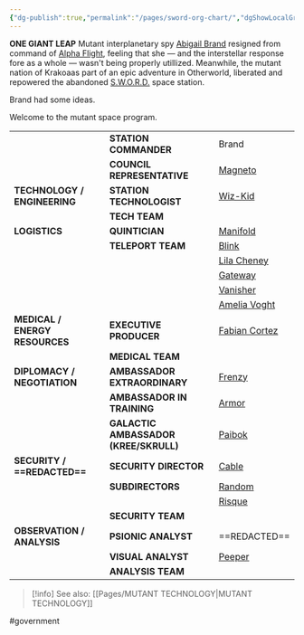 ```yaml
---
{"dg-publish":true,"permalink":"/pages/sword-org-chart/","dgShowLocalGraph":true}
---
```



**ONE GIANT LEAP**
Mutant interplanetary spy [Abigail Brand](https://marvel.fandom.com/wiki/Abigail_Brand_(Earth-616)) resigned from command of [Alpha Flight](https://marvel.fandom.com/wiki/Alpha_Flight_(Earth-616)), feeling that she — and the interstellar response fore as a whole — wasn't being 
properly utillized. Meanwhile, the mutant nation of Krakoaas part of an epic adventure in Otherworld, liberated and repowered the abandoned [S.W.O.R.D.](https://marvel.fandom.com/wiki/S.W.O.R.D.) 
space station. 

Brand had some ideas.

Welcome to the mutant space program.

|                            |                                   |               |
| -------------------------- | --------------------------------- | ------------- |
|                            | **STATION COMMANDER**                 | Brand         |
|                            | **COUNCIL REPRESENTATIVE**            | [Magneto](https://x-men.fandom.com/wiki/Magneto)       |
| **TECHNOLOGY / ENGINEERING**   | **STATION TECHNOLOGIST**              | [Wiz-Kid](https://marvel.fandom.com/wiki/Wiz_Kid)       |
|                            | **TECH TEAM**                         |               |
| **LOGISTICS**                  | **QUINTICIAN**                        | [Manifold](https://marvel.fandom.com/wiki/Manifold)      |
|                            | **TELEPORT TEAM**                      | [Blink](https://x-men.fandom.com/wiki/Blink)         |
|                            |                                   | [Lila Cheney](https://x-men.fandom.com/wiki/Lila_Cheney)   |
|                            |                                   | [Gateway](https://x-men.fandom.com/wiki/Gateway)       |
|                            |                                   | [Vanisher](https://x-men.fandom.com/wiki/Vanisher)      |
|                            |                                   | [Amelia Voght](https://x-men.fandom.com/wiki/Amelia_Voght)  |
| **MEDICAL / ENERGY RESOURCES** | **EXECUTIVE PRODUCER**                | [Fabian Cortez](https://x-men.fandom.com/wiki/Fabian_Cortez) |
|                            | **MEDICAL TEAM**                      |               |
| **DIPLOMACY / NEGOTIATION**    | **AMBASSADOR EXTRAORDINARY**          | [Frenzy](https://x-men.fandom.com/wiki/Frenzy)        |
|                            | **AMBASSADOR IN TRAINING**            | [Armor](https://x-men.fandom.com/wiki/Armor)         |
|                            | **GALACTIC AMBASSADOR (KREE/SKRULL)** | [Paibok](https://marvel.fandom.com/wiki/Paibok)        |
| **SECURITY / ==REDACTED==**    | **SECURITY DIRECTOR**                 | [Cable](https://x-men.fandom.com/wiki/Cable)         |
|                            | **SUBDIRECTORS**                      | [Random](https://x-men.fandom.com/wiki/Random)        |
|                            |                                   | [Risque](https://x-men.fandom.com/wiki/Risque)        |
|                            | **SECURITY TEAM**                     |               |
| **OBSERVATION / ANALYSIS**     | **PSIONIC ANALYST**                   | ==REDACTED==  |
|                            | **VISUAL ANALYST**                    | [Peeper](https://x-men.fandom.com/wiki/Peepers)        |
|                            | **ANALYSIS TEAM**                                  |               |

>[!info] See also:
>[[Pages/MUTANT TECHNOLOGY\|MUTANT TECHNOLOGY]]

#government 